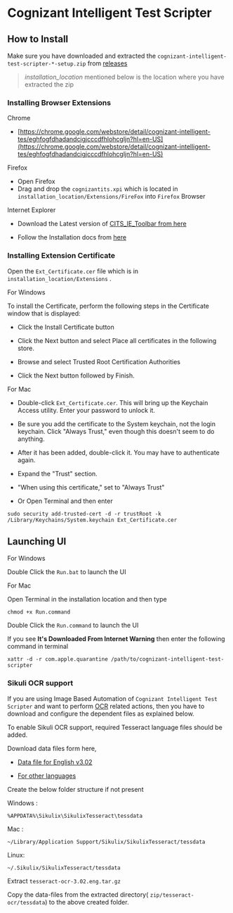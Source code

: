 # Cognizant Intelligent Test Scripter

## How to Install

Make sure you have downloaded and extracted the `cognizant-intelligent-test-scripter-*-setup.zip` from [releases](https://github.com/CognizantQAHub/Cognizant-Intelligent-Test-Scripter/releases/latest)

> *installation_location* mentioned below is the location where you have extracted the zip

### Installing Browser Extensions

Chrome

 * [https://chrome.google.com/webstore/detail/cognizant-intelligent-tes/eghfogfdhadandcigjcccdfhlohcgljn?hl=en-US](https://chrome.google.com/webstore/detail/cognizant-intelligent-tes/eghfogfdhadandcigjcccdfhlohcgljn?hl=en-US)


Firefox

 * Open Firefox
 * Drag and drop the `cognizantits.xpi` which is located in `installation_location/Extensions/FireFox` into `Firefox` Browser
 
Internet Explorer

 * Download the Latest version of [CITS_IE_Toolbar from here](https://github.com/CognizantQAHub/Cognizant-Intelligent-Test-Scripter-IE-Toolbar/releases/latest)

 * Follow the Installation docs from [here](https://github.com/CognizantQAHub/Cognizant-Intelligent-Test-Scripter-IE-Toolbar#requirements)

### Installing Extension Certificate

Open the `Ext_Certificate.cer` file which is in `installation_location/Extensions` . 

For Windows

To install the Certificate, perform the following steps in the Certificate window that is displayed:
 * Click the Install Certificate button

 * Click the Next button and select Place all certificates in the following store.

 * Browse and select Trusted Root Certification Authorities

 * Click the Next button followed by Finish.

For Mac

 * Double-click `Ext_Certificate.cer`. This will bring up the Keychain Access utility. Enter your password to unlock it.

 * Be sure you add the certificate to the System keychain, not the login keychain. Click "Always Trust," even though this doesn't seem to do anything.

 * After it has been added, double-click it. You may have to authenticate again.

 * Expand the "Trust" section.

 * "When using this certificate," set to "Always Trust"

 * Or Open Terminal and then enter 

 ```
 sudo security add-trusted-cert -d -r trustRoot -k /Library/Keychains/System.keychain Ext_Certificate.cer
 ```

## Launching UI

For Windows

Double Click the `Run.bat` to launch the UI

For Mac

Open Terminal in the installation location and then type

`chmod +x Run.command`

Double Click the `Run.command` to launch the UI

If you see **It's Downloaded From Internet Warning** then enter the following command in terminal

`xattr -d -r com.apple.quarantine /path/to/cognizant-intelligent-test-scripter`

### Sikuli OCR support

If you are using Image Based Automation of `Cognizant Intelligent Test Scripter` and want to perform [OCR](https://en.wikipedia.org/wiki/Optical_character_recognition) related actions, then you have to download and configure the dependent files as explained below.

To enable Sikuli OCR support, required Tesseract language files should be added.

Download data files form here,
* [Data file for English v3.02](https://sourceforge.net/projects/tesseract-ocr-alt/files/tesseract-ocr-3.02.eng.tar.gz/download)

* [For other languages](https://github.com/tesseract-ocr/tesseract/wiki/Data-Files)


Create the below folder structure if not present

Windows :   
```
%APPDATA%\Sikulix\SikulixTesseract\tessdata
```

Mac :
```
~/Library/Application Support/Sikulix/SikulixTesseract/tessdata
```

Linux: 

```
~/.Sikulix/SikulixTesseract/tessdata
```

Extract `tesseract-ocr-3.02.eng.tar.gz`  

Copy the data-files from the extracted directory( `zip/tesseract-ocr/tessdata`) to the above created folder.

~~~Check out this [sikuli issue](https://answers.launchpad.net/sikuli/+faq/27090) for more details.~~~


